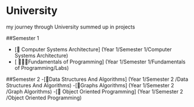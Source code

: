 # University
my journey through University summed up in projects

##Semester 1 
- [🧶 Computer Systems Architecture] (Year 1/Semester 1/Computer Systems Architecture)
- [ 🧜🏼‍♀️Fundamentals of Programming] (Year 1/Semester 1/Fundamentals of Programming/Labs)

##Semester 2
-[🌼Data Structures And Algorithms] (Year 1/Semester 2 /Data Structures And Algorithms)
-[🌟Graphs Algorithms] (Year 1/Semester 2 /Graph Algorithms)
-[🩻 Object Oriented Programming] (Year 1/Semester 2 /Object Oriented Programming)

